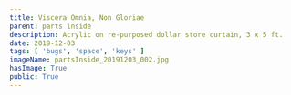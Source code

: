 ```yaml
---
title: Viscera Omnia, Non Gloriae
parent: parts inside
description: Acrylic on re-purposed dollar store curtain, 3 x 5 ft.
date: 2019-12-03
tags: [ 'bugs', 'space', 'keys' ]
imageName: partsInside_20191203_002.jpg
hasImage: True
public: True
---
```

